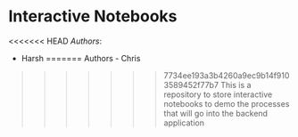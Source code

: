 # Interactive Notebooks
<<<<<<< HEAD
*Authors*:
- Harsh
=======
Authors - 
Chris

>>>>>>> 7734ee193a3b4260a9ec9b14f9103589452f77b7
This is a repository to store interactive notebooks to demo the processes that will go into the backend application
